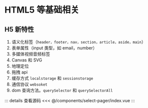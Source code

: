<script setup>
  import SelectPager from '../../components/select-pager/index.vue'
</script>

# HTML5 等基础相关

## H5 新特性

1. 语义化标签（`header，footer，nav，section，article，aside，main`）
2. 表单属性（input 类型，如 email，number）
3. 多媒体视频音频标签
4. Canvas 和 SVG
5. 地理定位
6. 拖拽 api
7. 缓存方式 `localstorage` 和 `sessionstorage`
8. 通信协议 `websoket`
9. dom 查询方法。`querySelector` 和 `querySelectorAll`

<SelectPager></SelectPager>

::: details 查看源码
<<< @/components/select-pager/index.vue
:::
